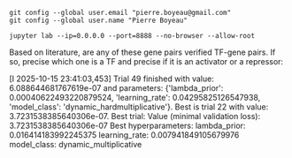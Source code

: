 
```
git config --global user.email "pierre.boyeau@gmail.com"
git config --global user.name "Pierre Boyeau"
```


```
jupyter lab --ip=0.0.0.0 --port=8888 --no-browser --allow-root
```


Based on literature, are any of these gene pairs verified TF-gene pairs.
If so, precise which one is a TF and precise if it is an activator or a repressor:


[I 2025-10-15 23:41:03,453] Trial 49 finished with value: 6.088644681767619e-07 and parameters: {'lambda_prior': 0.00040622493220879524, 'learning_rate': 0.04295825126547938, 'model_class': 'dynamic_hardmultiplicative'}. Best is trial 22 with value: 3.7231538385640306e-07.
Best trial:
  Value (minimal validation loss): 3.7231538385640306e-07
  Best hyperparameters: 
    lambda_prior: 0.016414183992245375
    learning_rate: 0.007941849105679976
    model_class: dynamic_multiplicative